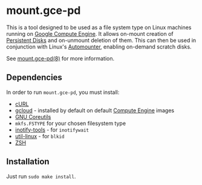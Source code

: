 # mount.gce-pd
This is a tool designed to be used as a file system type on Linux machines
running on [Google Compute Engine][GCE]. It allows on-mount creation of
[Persistent Disks][PD] and on-unmount deletion of them. This can then be used in
conjunction with Linux's [Automounter], enabling on-demand scratch disks.

See [mount.gce-pd(8)] for more information.

## Dependencies
In order to run `mount.gce-pd`, you must install:

 * [cURL]
 * [gcloud] - installed by default on default [Compute Engine][GCE] images
 * [GNU Coreutils]
 * `mkfs.FSTYPE` for your chosen filesystem type
 * [inotify-tools] - for `inotifywait`
 * [util-linux] - for `blkid`
 * [ZSH]

## Installation
Just run `sudo make install`.

[Automounter]: http://www.linux-consulting.com/Amd_AutoFS/autofs.html
[cURL]: http://curl.haxx.se/
[GCE]: https://cloud.google.com/compute/
[gcloud]: https://cloud.google.com/sdk/gcloud/
[GNU Coreutils]: http://www.gnu.org/software/coreutils/coreutils.html
[inotify-tools]: https://github.com/rvoicilas/inotify-tools
[mount.gce-pd(8)]: http://eatnumber1.github.io/gce-pd/mount.gce-pd.8.html
[PD]: https://cloud.google.com/compute/docs/disks/
[util-linux]: https://git.kernel.org/cgit/utils/util-linux/util-linux.git/
[ZSH]: http://www.zsh.org/

